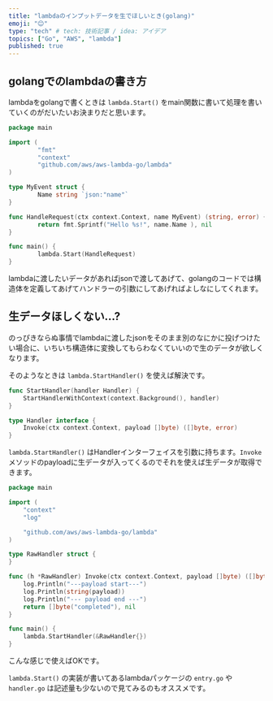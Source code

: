 ```yaml
---
title: "lambdaのインプットデータを生でほしいとき(golang)"
emoji: "😊"
type: "tech" # tech: 技術記事 / idea: アイデア
topics: ["Go", "AWS", "lambda"]
published: true
---
```


## golangでのlambdaの書き方

lambdaをgolangで書くときは `lambda.Start()` をmain関数に書いて処理を書いていくのがだいたいお決まりだと思います。

```go
package main

import (
        "fmt"
        "context"
        "github.com/aws/aws-lambda-go/lambda"
)

type MyEvent struct {
        Name string `json:"name"`
}

func HandleRequest(ctx context.Context, name MyEvent) (string, error) {
        return fmt.Sprintf("Hello %s!", name.Name ), nil
}

func main() {
        lambda.Start(HandleRequest)
}
```

lambdaに渡したいデータがあればjsonで渡してあげて、golangのコードでは構造体を定義してあげてハンドラーの引数にしてあげればよしなにしてくれます。

## 生データほしくない...?

のっぴきならぬ事情でlambdaに渡したjsonをそのまま別のなにかに投げつけたい場合に、いちいち構造体に変換してもらわなくていいので生のデータが欲しくなります。

そのようなときは `lambda.StartHandler()` を使えば解決です。

```go
func StartHandler(handler Handler) {
	StartHandlerWithContext(context.Background(), handler)
}
```

```go
type Handler interface {
	Invoke(ctx context.Context, payload []byte) ([]byte, error)
}
```

`lambda.StartHandler()` はHandlerインターフェイスを引数に持ちます。`Invoke`メソッドのpayloadに生データが入ってくるのでそれを使えば生データが取得できます。

```go
package main

import (
	"context"
	"log"

	"github.com/aws/aws-lambda-go/lambda"
)

type RawHandler struct {
}

func (h *RawHandler) Invoke(ctx context.Context, payload []byte) ([]byte, error) {
	log.Println("---payload start---")
	log.Println(string(payload))
	log.Println("--- payload end ---")
	return []byte("completed"), nil
}

func main() {
	lambda.StartHandler(&RawHandler{})
}
```

こんな感じで使えばOKです。

`lambda.Start()` の実装が書いてあるlambdaパッケージの `entry.go` や `handler.go` は記述量も少ないので見てみるのもオススメです。